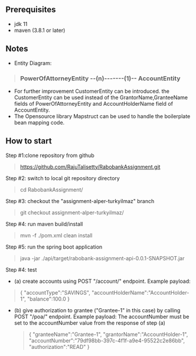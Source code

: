 
## Prerequisites
* jdk 11
* maven (3.8.1 or later)
## Notes
* Entity Diagram:
>### PowerOfAttorneyEntity --(n)-------(1)-- AccountEntity
* For further improvement CustomerEntity can be introduced. the CustomerEntity can be used instead of  the GrantorName,GranteeName fields of PowerOfAttorneyEntity and AccountHolderName field of AccountEntity.
* The Opensource library Mapstruct can be used to handle the boilerplate bean mapping code.

## How to start

Step #1:clone repository from github
> https://github.com/RajuTalisetty/RabobankAssignment.git

Step #2: switch to local git repository directory

> cd RabobankAssignment/

Step #3: checkout the "assignment-alper-turkyilmaz" branch

> git checkout assignment-alper-turkyilmaz/

Step #4: run maven build/install

> mvn -f ./pom.xml clean install

Step #5: run the spring boot application

> java -jar ./api/target/rabobank-assignment-api-0.0.1-SNAPSHOT.jar


Step #4: test
- (a) create accounts using POST "/account/" endpoint. Example payload:
> {
  "accountType":"SAVINGS",
  "accountHolderName":"AccountHolder-1",
  "balance":100.0
}
- (b) give authorization to  grantee ("Grantee-1" in this case) by calling POST "/poa/" endpoint. Example payload:
 The accountNumber must be set to the accountNumber value from the response of step (a) 
  > {
  "granteeName":"Grantee-1",
  "grantorName":"AccountHolder-1",
  "accountNumber":"79df98bb-397c-4f1f-a9e4-95522c2e86bb",
  "authorization":"READ"
  }




